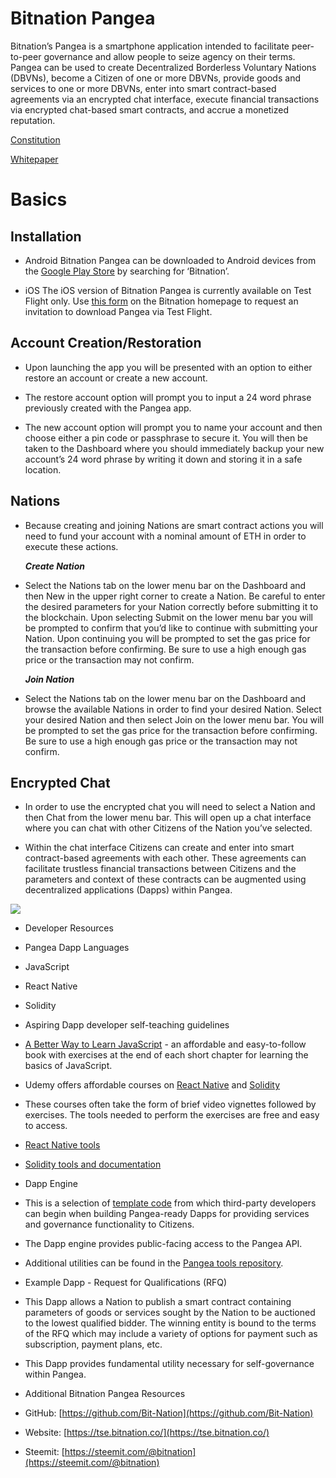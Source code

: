 
# Bitnation Pangea

Bitnation’s Pangea is a smartphone application intended to facilitate peer-to-peer governance and allow people to seize agency on their terms. Pangea can be used to create Decentralized Borderless Voluntary Nations (DBVNs), become a Citizen of one or more DBVNs, provide goods and services to one or more DBVNs, enter into smart contract-based agreements via an encrypted chat interface, execute financial transactions via encrypted chat-based smart contracts, and accrue a monetized reputation.
    

  

[Constitution](https://github.com/Bit-Nation/BITNATION-Constitution/)
    
[Whitepaper](https://github.com/Bit-Nation/Pangea-Docs/blob/master/BITNATION%20Pangea%20Whitepaper%202018.pdf/)
    

  

# Basics
    

## Installation

-   Android
	Bitnation Pangea can be downloaded to Android devices from the [Google Play Store](https://play.google.com/store/apps/details?id=co.bitnation) by searching for ‘Bitnation’.

-   iOS
	The iOS version of Bitnation Pangea is currently available on Test Flight only. Use [this form](https://ios.bitnation.co/) on the Bitnation homepage to request an invitation to download Pangea via Test Flight.

## Account Creation/Restoration

-   Upon launching the app you will be presented with an option to either restore an account or create a new account.

-   The restore account option will prompt you to input a 24 word phrase previously created with the Pangea app.

-   The new account option will prompt you to name your account and then choose either a pin code or passphrase to secure it. You will then be taken to the Dashboard where you should immediately backup your new account’s 24 word phrase by writing it down and storing it in a safe location.

## Nations

 - Because creating and joining Nations are smart contract actions you
   will need to fund your account with a nominal amount of ETH in order
   to execute these actions.

	***Create Nation***
-   Select the Nations tab on the lower menu bar on the Dashboard and then New in the upper right corner to create a Nation. Be careful to enter the desired parameters for your Nation correctly before submitting it to the blockchain. Upon selecting Submit on the lower menu bar you will be prompted to confirm that you’d like to continue with submitting your Nation. Upon continuing you will be prompted to set the gas price for the transaction before confirming. Be sure to use a high enough gas price or the transaction may not confirm.

	***Join Nation***
-   Select the Nations tab on the lower menu bar on the Dashboard and browse the available Nations in order to find your desired Nation. Select your desired Nation and then select Join on the lower menu bar. You will be prompted to set the gas price for the transaction before confirming. Be sure to use a high enough gas price or the transaction may not confirm.
    

  

## Encrypted Chat
-   In order to use the encrypted chat you will need to select a Nation and then Chat from the lower menu bar. This will open up a chat interface where you can chat with other Citizens of the Nation you’ve selected.

-   Within the chat interface Citizens can create and enter into smart contract-based agreements with each other. These agreements can facilitate trustless financial transactions between Citizens and the parameters and context of these contracts can be augmented using decentralized applications (Dapps) within Pangea.
    

  

![](https://lh5.googleusercontent.com/oqRUfFUzAu7lNAibHM6kpzKFXMk3Lg7orSz0OtaYGxLO4dwJuPippHt-O-05W6U_eyvzDGL2_PuwIuy45FljmPpKrrQ-lJACClzvzg4gqkm3sQFdl_8mj5sCZNOoI0cnYCBRXy4-)

  

-   Developer Resources
    

  

-   Pangea Dapp Languages
    

-   JavaScript
    
-   React Native
    
-   Solidity
    

  

-   Aspiring Dapp developer self-teaching guidelines
    

  

-   [A Better Way to Learn JavaScript](https://www.amazon.com/Smarter-Way-Learn-JavaScript-technology-ebook/dp/B00H1W9I6C) - an affordable and easy-to-follow book with exercises at the end of each short chapter for learning the basics of JavaScript.
    

  

-   Udemy offers affordable courses on [React Native](https://www.udemy.com/topic/react-native/) and [Solidity](https://www.udemy.com/topic/solidity/)
    

-   These courses often take the form of brief video vignettes followed by exercises. The tools needed to perform the exercises are free and easy to access.
    
-   [React Native tools](https://marketplace.visualstudio.com/items?itemName=vsmobile.vscode-react-native)
    
-   [Solidity tools and documentation](http://solidity.readthedocs.io/en/v0.4.24/)
    

  

-   Dapp Engine
    

  

-   This is a selection of [template code](https://github.com/Bit-Nation/dapp-template) from which third-party developers can begin when building Pangea-ready Dapps for providing services and governance functionality to Citizens.
    

  

-   The Dapp engine provides public-facing access to the Pangea API.
    

  

-   Additional utilities can be found in the [Pangea tools repository](https://github.com/Bit-Nation/pangea-tools).
    

  

-   Example Dapp - Request for Qualifications (RFQ)
    

  

-   This Dapp allows a Nation to publish a smart contract containing parameters of goods or services sought by the Nation to be auctioned to the lowest qualified bidder. The winning entity is bound to the terms of the RFQ which may include a variety of options for payment such as subscription, payment plans, etc.
    

  

-   This Dapp provides fundamental utility necessary for self-governance within Pangea.
    

  

-   Additional Bitnation Pangea Resources
    

-   GitHub: [https://github.com/Bit-Nation](https://github.com/Bit-Nation)
    
-   Website: [https://tse.bitnation.co/](https://tse.bitnation.co/)
    
-   Steemit: [https://steemit.com/@bitnation](https://steemit.com/@bitnation)
<!--stackedit_data:
eyJoaXN0b3J5IjpbLTExOTYyNjMxNDAsLTE2ODUyMDM5MTFdfQ
==
-->